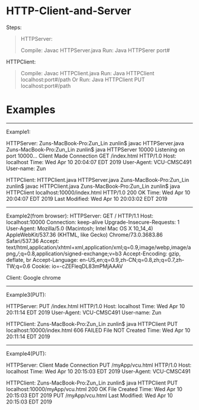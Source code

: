 # HTTP-Client-and-Server

Steps:

>HTTPServer:
>
>Compile: Javac HTTPServer.java
>Run: Java HTTPSerer port#
>

HTTPClient:
>Compile: Javac HTTPClient.java
>Run: Java HTTPClient localhost:port#/path 
>Or
>Run: Java HTTPClient PUT localhost:port#/path 


# Examples
_____________________________________________________________________________
Example1:

HTTPServer:
Zuns-MacBook-Pro:Zun_Lin zunlin$ javac HTTPServer.java 
Zuns-MacBook-Pro:Zun_Lin zunlin$ java HTTPServer 10000
Listening on port 10000...
Client Made Connection
GET /index.html HTTP/1.0
Host: localhost
Time: Wed Apr 10 20:04:07 EDT 2019
User-Agent: VCU-CMSC491
User-name: Zun


HTTPClient:
HTTPClient.java	HTTPServer.java
Zuns-MacBook-Pro:Zun_Lin zunlin$ javac HTTPClient.java 
Zuns-MacBook-Pro:Zun_Lin zunlin$ java HTTPClient localhost:10000/index.html
HTTP/1.0 200 OK
Time: Wed Apr 10 20:04:07 EDT 2019
Last  Modified: Wed Apr 10 20:03:02 EDT 2019


____________________________________________________________________________
Example2(from browser):
HTTPServer:
GET / HTTP/1.1
Host: localhost:10000
Connection: keep-alive
Upgrade-Insecure-Requests: 1
User-Agent: Mozilla/5.0 (Macintosh; Intel Mac OS X 10_14_4) AppleWebKit/537.36 (KHTML, like Gecko) Chrome/73.0.3683.86 Safari/537.36
Accept: text/html,application/xhtml+xml,application/xml;q=0.9,image/webp,image/apng,*/*;q=0.8,application/signed-exchange;v=b3
Accept-Encoding: gzip, deflate, br
Accept-Language: en-US,en;q=0.9,zh-CN;q=0.8,zh;q=0.7,zh-TW;q=0.6
Cookie: io=-cZEFleqDL83mPMjAAAV

Client:
Google chrome

____________________________________________________________________________
Example3(PUT):

HTTPServer:
PUT /index.html HTTP/1.0
Host: localhost
Time: Wed Apr 10 20:11:14 EDT 2019
User-Agent: VCU-CMSC491
User-name: Zun

HTTPClient:
Zuns-MacBook-Pro:Zun_Lin zunlin$ java HTTPClient PUT localhost:10000/index.html
606 FAILED File NOT Created
Time: Wed Apr 10 20:11:14 EDT 2019


______________________________________________________________________________

Example4(PUT):

HTTPServer:
Client Made Connection
PUT /myApp/vcu.html HTTP/1.0
Host: localhost
Time: Wed Apr 10 20:15:03 EDT 2019
User-Agent: VCU-CMSC491

HTTPClient:
Zuns-MacBook-Pro:Zun_Lin zunlin$ java HTTPClient PUT localhost:10000/myApp/vcu.html
200 OK File Created
Time: Wed Apr 10 20:15:03 EDT 2019
PUT /myApp/vcu.html
Last  Modified: Wed Apr 10 20:15:03 EDT 2019


